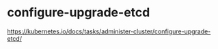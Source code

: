 # configure-upgrade-etcd

https://kubernetes.io/docs/tasks/administer-cluster/configure-upgrade-etcd/
